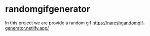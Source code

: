 # randomgifgenerator
  In this project we are provide a random gif
https://nareshgandomgif-generator.netlify.app/
